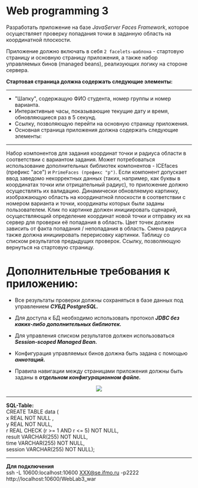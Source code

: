 # Web programming 3

Разработать приложение на базе _JavaServer Faces Framework_, которое осуществляет проверку попадания точки в заданную область на координатной плоскости.

Приложение должно включать в себя `2 facelets-шаблона` - стартовую страницу и основную страницу приложения, а также набор управляемых бинов (managed beans), реализующих логику на стороне сервера.

 **Стартовая страница должна содержать следующие элементы:**

***

* "Шапку", содержащую ФИО студента, номер группы и номер варианта.
* Интерактивные часы, показывающие текущие дату и время, обновляющиеся раз в 5 секунд.
* Ссылку, позволяющую перейти на основную страницу приложения.
* Основная страница приложения должна содержать следующие элементы:

***

Набор компонентов для задания координат точки и радиуса области в соответствии с вариантом задания. Может потребоваться использование дополнительных библиотек компонентов - ICEfaces (префикс "ace") и `PrimeFaces (префикс "p")`. Если компонент допускает ввод заведомо некорректных данных (таких, например, как буквы в координатах точки или отрицательный радиус), то приложение должно осуществлять их валидацию.
Динамически обновляемую картинку, изображающую область на координатной плоскости в соответствии с номером варианта и точки, координаты которых были заданы пользователем. Клик по картинке должен инициировать сценарий, осуществляющий определение координат новой точки и отправку их на сервер для проверки её попадания в область. Цвет точек должен зависить от факта попадания / непопадания в область. Смена радиуса также должна инициировать перерисовку картинки.
Таблицу со списком результатов предыдущих проверок.
Ссылку, позволяющую вернуться на стартовую страницу.
# Дополнительные требования к приложению:

* Все результаты проверки должны сохраняться в базе данных под управлением ***СУБД PostgreSQL.***

* Для доступа к БД необходимо использовать протокол ***JDBC без каких-либо дополнительных библиотек.***

* Для управления списком результатов должен использоваться ***Session-scoped Managed Bean.***

* Конфигурация управляемых бинов должна быть задана с помощью ***аннотаций.***

* Правила навигации между страницами приложения должны быть заданы в ***отдельном конфигурационном файле.***

<p align="center">
  <img src="https://sun9-18.userapi.com/Vdhv97asSgxzzoE7gPJt2Nw5ipuYGlrDKC7nBQ/yNwNl67T4U8.jpg">
</p>

***

 **SQL-Table:** <br/>
CREATE TABLE data ( <br/>
x REAL NOT NULL , <br/>
y REAL NOT NULL,<br/>
r REAL CHECK (r >= 1 AND r <= 5) NOT NULL,<br/>
result VARCHAR(255) NOT NULL, <br/>
time VARCHAR(255) NOT NULL,<br/>
session VARCHAR(255) NOT NULL);<br/>

***


**Для подключения** <br/>
ssh -L 10600:localhost:10600 XXX@se.ifmo.ru -p2222 <br/>
http://localhost:10600/WebLab3_war

